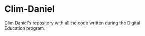 # Clim-Daniel

Clim Daniel's repository with all the code written during the Digital Education program.
